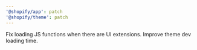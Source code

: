 ```yaml
---
'@shopify/app': patch
'@shopify/theme': patch
---
```


Fix loading JS functions when there are UI extensions. Improve theme dev loading time.
